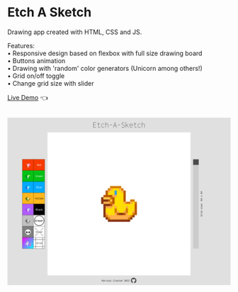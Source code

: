 # Etch A Sketch

Drawing app created with HTML, CSS and JS.

Features:<br>
• Responsive design based on flexbox with full size drawing board<br>
• Buttons animation<br>
• Drawing with 'random' color generators (Unicorn among others!)<br>
• Grid on/off toggle<br>
• Change grid size with slider<br>

[Live Demo](https://mariuszciaston.github.io/Etch-A-Sketch/) :point_left: <br><br>

![Etch-A-Sketch.png](Etch-A-Sketch.png)
